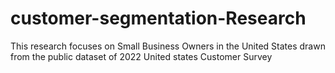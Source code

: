 # customer-segmentation-Research
This research focuses on Small Business Owners in the United States drawn from the public dataset of 2022 United states Customer Survey
